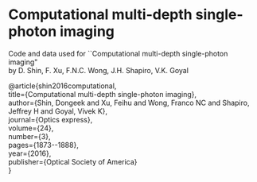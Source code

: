 # Computational multi-depth single-photon imaging

Code and data used for  ``Computational multi-depth single-photon imaging" <br>
by D. Shin, F. Xu, F.N.C. Wong, J.H. Shapiro, V.K. Goyal

@article{shin2016computational,<br>
  title={Computational multi-depth single-photon imaging},<br>
  author={Shin, Dongeek and Xu, Feihu and Wong, Franco NC and Shapiro, Jeffrey H and Goyal, Vivek K},<br>
  journal={Optics express},<br>
  volume={24},<br>
  number={3},<br>
  pages={1873--1888},<br>
  year={2016},<br>
  publisher={Optical Society of America}<br>
}
